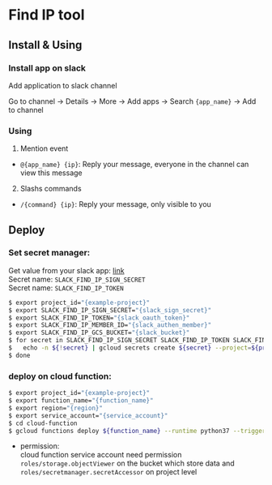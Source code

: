 # Find IP tool


## Install & Using

### Install app on slack


Add application to slack channel

Go to channel -> Details -> More -> Add apps -> Search `{app_name}` -> Add to channel

### Using

1. Mention event

* `@{app_name} {ip}`: Reply your message, everyone in the channel can view this message

2. Slashs commands

* `/{command} {ip}`: Reply your message, only visible to you

## Deploy

### Set secret manager: <br/>
  Get value from your slack app: [link](https://api.slack.com/apps) <br/>
  Secret name: `SLACK_FIND_IP_SIGN_SECRET`<br/>
  Secret name: `SLACK_FIND_IP_TOKEN`
```sh
$ export project_id="{example-project}"
$ export SLACK_FIND_IP_SIGN_SECRET="{slack_sign_secret}"
$ export SLACK_FIND_IP_TOKEN="{slack_oauth_token}"
$ export SLACK_FIND_IP_MEMBER_ID="{slack_authen_member}"
$ export SLACK_FIND_IP_GCS_BUCKET="{slack_bucket}"
$ for secret in SLACK_FIND_IP_SIGN_SECRET SLACK_FIND_IP_TOKEN SLACK_FIND_IP_MEMBER_ID SLACK_FIND_IP_GCS_BUCKET; do
$   echo -n ${!secret} | gcloud secrets create ${secret} --project=${project_id} --replication-policy="automatic" --data-file=-
$ done
```
  
### deploy on cloud function:
```sh
$ export project_id="{example-project}"
$ export function_name="{function_name}"
$ export region="{region}"
$ export service_account="{service_account}"
$ cd cloud-function
$ gcloud functions deploy ${function_name} --runtime python37 --trigger-http --region ${region} --env-vars-file=./env.yaml --service-account=${service_account} --project ${project_id}
```

* permission: <br/>
  cloud function service account need permission `roles/storage.objectViewer` on the bucket which store data and `roles/secretmanager.secretAccessor` on project level